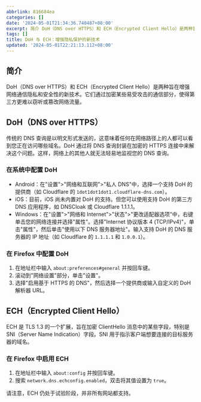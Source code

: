 ```yaml
---
abbrlink: 816684ea
categories: []
date: '2024-05-01T21:34:36.740487+08:00'
excerpt: 简介 DoH（DNS over HTTPS）和 ECH（Encrypted Client Hello）是两种旨在增强网络通信隐私和安全性的新技术。它们通过加密某些易受攻击的通信部分，使得第三方更难以窃听或篡改网络流量。 DoH（DNS over HTTPS） 传统的 DNS 查询是以明文形式发送的，这意味着任何在网络路径上的人都可以看到您正在访问哪些域名。DoH 通过将 DNS 查询封装在加密的 HTTPS 连接中来解决这个问题。这样，网络上的其他人就无法轻易地监视您的 DNS 查询。 在系统中配置 DoH  Android：在&quot;设置&quot;&gt;&quot;网络和互联网&quot;&gt;&quot;私人 DNS&quot;中，选择一个支持 DoH 的提供商（如 Cloudflare 的 1dot1dot1dot1.cloudflare-dns.com）。 iOS：目前，iOS 尚未内置对 DoH 的支持。但您可以使用支持 DoH 的第三方 DNS 应用程序，如 DNSCloak 或 Cloudflare 1.1.1.1。 Windows：在&quot;设置&quot;&gt;&quot;网络和 Internet&quot;&gt;&quot;状态&quot;&gt;&quot;更改适配器选项&quot;中，右键单击您的网络连接并选择&quot;属性&quot;。选择&quot;Internet 协议版本 4 (TCP/IPv4)&quot;，单击&quot;属性&quot;，然后单击&quot;使用以下 DNS 服务器地址&quot;。输入支持 DoH 的 DNS 服务器的 IP 地址（如 Cloudflare 的 1.1.1.1 和 1.0.0.1）。  在 Firefox 中配置 DoH  在地址栏中输入 about:preferences#general 并按回车键。 滚动到&quot;网络设置&quot;部分，单击&quot;设置&quot;。 选择&quot;启用基于 HTTPS 的 DNS&quot;，然后选择一个提供商或输入自定义的 DoH 解析器 URL。  ECH（Encrypted Client Hello） ECH 是 TLS 1.3 的一个扩展，旨在加密 ClientHello 消息中的某些字段，特别是 SNI（Server Name Indication）字段。SNI 用于指示客户端想要连接的目标服务器的域名。 在 Firefox 中启用 ECH  在地址栏中输入 about:config 并按回车键。 搜索 network.dns.echconfig.enabled，双击将其值设置为 true。  请注意，ECH 仍处于试验阶段，并非所有网站都支持。 
tags: []
title: DoH 与 ECH：增强隐私保护的新技术
updated: '2024-05-01T22:21:13.112+08:00'
---
```

## 简介

DoH（DNS over HTTPS）和 ECH（Encrypted Client Hello）是两种旨在增强网络通信隐私和安全性的新技术。它们通过加密某些易受攻击的通信部分，使得第三方更难以窃听或篡改网络流量。

## DoH（DNS over HTTPS）

传统的 DNS 查询是以明文形式发送的，这意味着任何在网络路径上的人都可以看到您正在访问哪些域名。DoH 通过将 DNS 查询封装在加密的 HTTPS 连接中来解决这个问题。这样，网络上的其他人就无法轻易地监视您的 DNS 查询。

### 在系统中配置 DoH

- Android：在"设置">"网络和互联网">"私人 DNS"中，选择一个支持 DoH 的提供商（如 Cloudflare 的 `1dot1dot1dot1.cloudflare-dns.com`）。
- iOS：目前，iOS 尚未内置对 DoH 的支持。但您可以使用支持 DoH 的第三方 DNS 应用程序，如 DNSCloak 或 Cloudflare 1.1.1.1。
- Windows：在"设置">"网络和 Internet">"状态">"更改适配器选项"中，右键单击您的网络连接并选择"属性"。选择"Internet 协议版本 4 (TCP/IPv4)"，单击"属性"，然后单击"使用以下 DNS 服务器地址"。输入支持 DoH 的 DNS 服务器的 IP 地址（如 Cloudflare 的 `1.1.1.1` 和 `1.0.0.1`）。

### 在 Firefox 中配置 DoH

1. 在地址栏中输入 `about:preferences#general` 并按回车键。
2. 滚动到"网络设置"部分，单击"设置"。
3. 选择"启用基于 HTTPS 的 DNS"，然后选择一个提供商或输入自定义的 DoH 解析器 URL。

## ECH（Encrypted Client Hello）

ECH 是 TLS 1.3 的一个扩展，旨在加密 ClientHello 消息中的某些字段，特别是 SNI（Server Name Indication）字段。SNI 用于指示客户端想要连接的目标服务器的域名。

### 在 Firefox 中启用 ECH

1. 在地址栏中输入 `about:config` 并按回车键。
2. 搜索 `network.dns.echconfig.enabled`，双击将其值设置为 `true`。

请注意，ECH 仍处于试验阶段，并非所有网站都支持。
